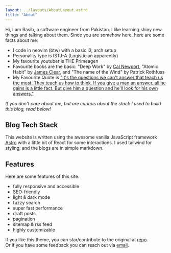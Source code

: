 ```yaml
---
layout: ../layouts/AboutLayout.astro
title: "About"
---
```


Hi, I am Rasib, a software engineer from Pakistan. I like learning shiny new things and talking about them.
Since you are somehow here, here are some facts about me:

- I code in neovim (btw) with a basic i3, arch setup
- Personality type is ISTJ-A (Logistician apparently)
- My favourite youtuber is THE Primeagen
- Favourite books are the basic: "Deep Work" by [Cal Newport](https://calnewport.com/), "Atomic Habit" by [James Clear](https://jamesclear.com/), and "The name of the Wind" by Patrick Rothfuss
- My Favourite Quote is ["It's the questions we can't answer that teach us the most. They teach us how to think. If you give a man an answer, all he gains is a little fact. But give him a question and he'll look for his own answers."]()

_If you don't care about me, but are curious about the stack I used to build this blog, read below!_

<!--
<div>
  <img src="/assets/dev.svg" class="sm:w-1/2 mx-auto" alt="coding dev illustration">
</div>
-->

## Blog Tech Stack

This website is written using the awesome vanilla JavaScript framework [Astro]() with a little bit of React for some interactions. I used tailwind for styling; and the blogs are in simple markdown.

## Features

Here are some features of this site.

- fully responsive and accessible
- SEO-friendly
- light & dark mode
- fuzzy search
- super fast performance
- draft posts
- pagination
- sitemap & rss feed
- highly customizable

If you like this theme, you can star/contribute to the original at [repo](https://github.com/satnaing/astro-paper).  
Or if you have some feedback you can reach out via [email](mailto:rasibnadeem101@gmail.com).
